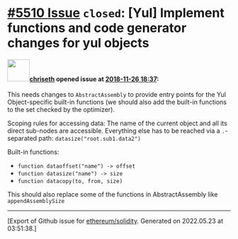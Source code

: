 # [\#5510 Issue](https://github.com/ethereum/solidity/issues/5510) `closed`: [Yul] Implement functions and code generator changes for yul objects

#### <img src="https://avatars.githubusercontent.com/u/9073706?v=4" width="50">[chriseth](https://github.com/chriseth) opened issue at [2018-11-26 18:37](https://github.com/ethereum/solidity/issues/5510):

This needs changes to `AbstractAssembly` to provide entry points for the Yul Object-specific built-in functions (we should also add the built-in functions to the set checked by the optimizer).

Scoping rules for accessing data: The name of the current object and all its direct sub-nodes are accessible. Everything else has to be reached via a `.`-separated path: `datasize("root.sub1.data2")`

Built-in functions:
 - `function dataoffset("name") -> offset`
 - `function datasize("name") -> size`
 - `function datacopy(to, from, size)`

This should also replace some of the functions in AbstractAssembly like `appendAssemblySize`




-------------------------------------------------------------------------------



[Export of Github issue for [ethereum/solidity](https://github.com/ethereum/solidity). Generated on 2022.05.23 at 03:51:38.]

